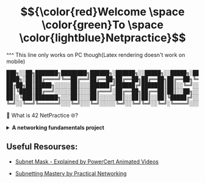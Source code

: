 # $${\color{red}Welcome \space \color{green}To \space \color{lightblue}Netpractice}$$

^^^ This line only works on PC though(Latex rendering doesn't work on mobile)

<div id="desktop-banner">
<pre>
███╗░░██╗███████╗████████╗██████╗░██████╗░░█████╗░░█████╗░████████╗██╗░█████╗░███████╗
████╗░██║██╔════╝╚══██╔══╝██╔══██╗██╔══██╗██╔══██╗██╔══██╗╚══██╔══╝██║██╔══██╗██╔════╝
██╔██╗██║█████╗░░░░░██║░░░██████╔╝██████╔╝███████║██║░░╚═╝░░░██║░░░██║██║░░╚═╝█████╗░░
██║╚████║██╔══╝░░░░░██║░░░██╔═══╝░██╔══██╗██╔══██║██║░░██╗░░░██║░░░██║██║░░██╗██╔══╝░░
██║░╚███║███████╗░░░██║░░░██║░░░░░██║░░██║██║░░██║╚█████╔╝░░░██║░░░██║╚█████╔╝███████╗
╚═╝░░╚══╝╚══════╝░░░╚═╝░░░╚═╝░░░░░╚═╝░░╚═╝╚═╝░░╚═╝░╚════╝░░░░╚═╝░░░╚═╝░╚════╝░╚══════╝
</pre>
</div>

📖 What is 42 NetPractice 🌐?
<details>
<summary><b>A networking fundamentals project</b></summary><br>
<p>&nbsp;&nbsp;&nbsp;&nbsp;&nbsp;&nbsp;&nbsp;&nbsp;42 NetPractice is a project within the École 42 curriculum designed to provide students with hands-on experience in network configuration and troubleshooting.
The project focuses on practical networking skills, challenging students to configure network infrastructure, understand IP addressing, subnetting, and routing.
Through a series of increasingly complex networking scenarios, students learn to diagnose and resolve network connectivity issues, configure network interfaces, and apply fundamental networking principles.
This project aims to build a strong practical understanding of network communication, IP addressing, and network topology design.
</p>
</details>

## Useful Resourses:

- [Subnet Mask - Explained by PowerCert Animated Videos](https://www.youtube.com/watch?v=s_Ntt6eTn94)

- [Subnetting Mastery by Practical Networking](https://www.youtube.com/watch?v=BWZ-MHIhqjM&list=PLIFyRwBY_4bQUE4IB5c4VPRyDoLgOdExE)
